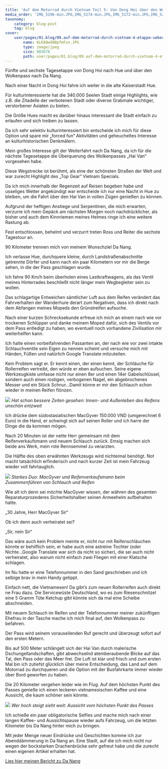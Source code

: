 ```yaml
---
title: 'Auf dem Motorrad durch Vietnam Teil 5: Von Dong Hoi über den Wolkenpass nach Da Nang und Hoi An'
media_order: 'IMG_5196-min.JPG,IMG_5174-min.JPG,IMG_5172-min.JPG,IMG_5202-min.JPG'
taxonomy:
    category: blog-post
    tag: blog
cover:
    user/pages/01.blog/09.auf-dem-motorrad-durch-vietnam-4-etappe-ueber-den-wolkenpass-nach-da-nang/6LK8QwO0BpfmFzn.JPG:
        name: 6LK8QwO0BpfmFzn.JPG
        type: image/jpeg
        size: 983676
        path: user/pages/01.blog/09.auf-dem-motorrad-durch-vietnam-4-etappe-ueber-den-wolkenpass-nach-da-nang/6LK8QwO0BpfmFzn.JPG
---
```


Fünfte und sechste Tagesetappe von Dong Hoi nach Hue und über den Wolkenpass nach Da Nang. 

Nach einer Nacht in Dong Hoi fahre ich weiter in die alte Kaiserstadt Hue. 

Für kulturinteressierte hat die 340.000 Seelen Stadt einige Highlights, wie z.B. die Zitadelle der verbotenen Stadt oder diverse Grabmale wichtiger, verstorbener Asiaten zu bieten. 

Die Größe Hues macht es darüber hinaus interessant die Stadt einfach zu erlaufen und sich treiben zu lassen. 

Da ich sehr selektiv kulturinteressiert bin entscheide ich mich für diese Option und spare mir „forced fun“ Aktivitäten und geheucheltes Interesse an kulturhistorischen Denkmälern. 

Mein großes Interesse gilt der Weiterfahrt nach Da Nang, da ich für die nächste Tagesetappe die Überquerung des Wolkenpasses „Hai Van“ vorgesehen habe. 

Diese Wegstrecke ist berühmt, als eine der schönsten Straßen der Welt und war zurecht Highlight des „Top Gear“ Vietnam Specials. 

Da ich mich innerhalb der Regenzeit auf Reisen begeben habe und usseliges Wetter angekündigt war entscheide ich nur eine Nacht in Hue zu bleiben, um die Fahrt über den Hai Van in vollen Zügen genießen zu können. 

Aufgrund der heftigen Anstiege und Serpentinen, die mich erwarten, verzurre ich mein Gepäck am nächsten Morgen noch nachdrücklicher, als bisher und auch dem Kinnriemen meines Helmes ringe ich eine weitere Rastung ab. 

Fest entschlossen, behelmt und verzurrt treten Ross und Reiter die sechste Tagestour an.
 
90 Kilometer trennen mich von meinem Wunschziel Da Nang. 

Ich verlasse Hue, durchquere kleine, durch Landstraßenabschnitte getrennte Dörfer und kann nach ein paar Kilometern vor mir die Berge sehen, in die der Pass geschlagen wurde. 

Ich fahre 90 Km/h beim überholen eines Lastkraftwagens, als das Ventil meines Hinterrades beschließt nicht länger mein Wegbegleiter sein zu wollen. 

Das schlagartige Entweichen sämtlicher Luft aus dem Reifen verändert das Fahrverhalten der Wanderhure derart zum Negativen, dass ich direkt nach dem Abfangen meines Mopeds den Grünstreifen aufsuche. 

Nach einer kurzen Schrecksekunde erfreue ich mich an einem nach wie vor trockenen Schlüpper und danke meinem Moped dafür, sich des Ventils vor dem Pass entledigt zu haben, wo eventuell noch vorhandene Zivilisation mir weiterhelfen kann. 

Ich halte einen vorbeifahrenden Passanten an, der nach wie vor zwei intakte Schlauchventile sein Eigen zu nennen scheint und versuche mich mit Händen, Füßen und natürlich Google Translate mitzuteilen. 

Kein Problem sagt er. 
Er kennt einen, der einen kennt, der Schläuche für Rollerreifen vertreibt, den würde er eben aufsuchen. Seine eigene Werkzeugkiste umfasse nicht nur einen 8er und einen 14er Gabelschlüssel, sondern auch einen rostigen, verbogenen Nagel, ein abgebrochenes Messer und ein Stück Schnur...Damit könne er mir den Schlauch schon wieder in meinen Reifen flönzen. 

![](IMG_5172-min.JPG)
_Hat schon bessere Zeiten gesehen: Innen- und Außenleben des Reifens unschön entzweit_

Ich drücke dem südostasiatischen MacGyver 150.000 VND (umgerechnet 6 Euro) in die Hand, er schwingt sich auf seinen Roller und ich harre der Dinge die da kommen mögen. 

Nach 20 Minuten ist der nette Herr gemeinsam mit dem Reifenverkaufsmann und neuem Schlauch zurück. Emsig machen sich beide ans Werk, mein rote Rennsemmel zu verarzten. 

Die Hälfte des oben erwähnten Werkzeugs wird nichteimal benötigt. Not macht tatsächlich erfinderisch und nach kurzer Zeit ist mein Fahrzeug wieder voll fahrtauglich. 

![](IMG_5174-min.JPG)
_Starkes Duo: MacGyver und Reifenverkaufsmann beim Zusammenführen von Schlauch und Reifen_

Wie alt ich denn sei möchte MacGyver wissen, der währen des gesamten Reparaturprozederes Sicherheitshalber seinen Armeehelm aufbehalten hatte. 

„30 Jahre, Herr MacGyver Sir“

Ob ich denn auch verheiratet sei? 

„Sir, nein Sir“

Das wäre auch kein Problem meinte er, nicht nur mit Reifenschläuchen könnte er behilflich sein, er habe auch eine astreine Tochter (oder Nichte...Google Translate war sich da nicht so sicher), die sei auch nicht verheiratet, also warum nicht einfach zwei Fliegen mit einer Klatsche schlagen. 

Im Nu hatte er eine Telefonnummer in den Sand geschrieben und ich selbige brav in mein Handy getippt. 

Einfach nett, die Vietnamesen!
Da gibt’s zum neuen Rollerreifen auch direkt ne Frau dazu. 
Die Servicewüste Deutschland, wo es zum Riesenschnitzel eine 5 Gramm Tüte Ketchup gibt könnte sich da mal eine Scheibe abschneiden. 

Mit neuem Schlauch im Reifen und der Telefonnummer meiner zukünftigen Ehefrau in der Tasche mache ich mich final auf, den Wolkenpass zu befahren. 

Der Pass wird seinem vorauseilenden Ruf gerecht und überzeugt sofort auf den ersten Metern. 

Bis auf 500 Meter schlängelt sich der Hai Van durch malerische Dschungellandschaften, gibt abwechselnd atemberaubende Blicke auf das Tal, den Pass oder das Meer frei. Die Luft ist klar und frisch und zum ersten Mal bin ich zutiefst glücklich über meine Entscheidung, das Land auf dem Motorrad zu durchqueren und die Option mit der Busfahrkarte immer wieder über Bord geworfen zu haben. 

Die 20 Kilometer vergehen leider wie im Flug. Auf dem höchsten Punkt des Passes genieße ich einen leckeren vietnamesischen Kaffee und eine Aussicht, die kaum schöner sein könnte. 

![](IMG_5202-min.JPG)
_Wer hoch steigt sieht weit: Aussicht vom höchsten Punkt des Passes_

Ich schieße ein paar obligatorische Selfies und mache mich nach einer langen Kaffee- und Aussichtspause wieder aufs Fahrzeug, um die letzten Kilometer bis Da Nang hinter mich zu bringen. 

Mit jeder Menge neuer Eindrücke und Geschichten komme ich zur Abenddämmerung in Da Nang an. Eine Stadt, auf die ich mich nicht nur wegen der bockstarken Drachenbrücke sehr gefreut habe und die zurecht einen eigenen Artikel erhalten hat. 

[Lies hier meinen Bericht zu Da Nang](http://abgefatzt.de/blog/da-nang)

